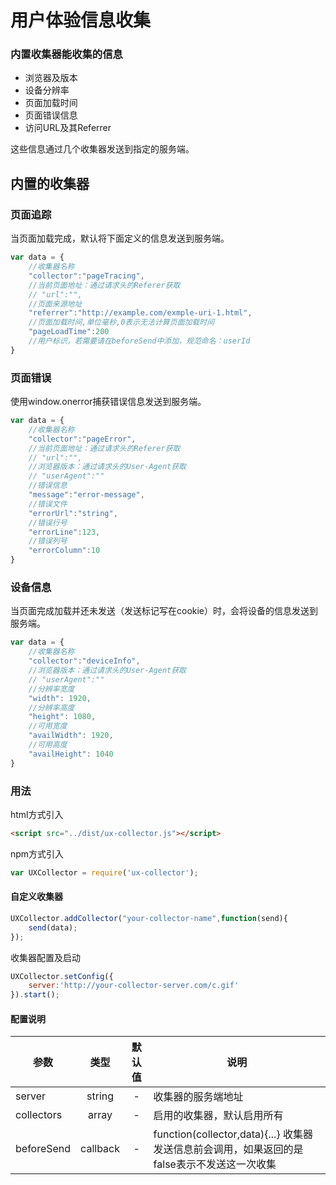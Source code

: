 # 用户体验信息收集

### 内置收集器能收集的信息
* 浏览器及版本
* 设备分辨率
* 页面加载时间
* 页面错误信息
* 访问URL及其Referrer

这些信息通过几个收集器发送到指定的服务端。

## 内置的收集器

### 页面追踪
当页面加载完成，默认将下面定义的信息发送到服务端。

```javascript
var data = {
    //收集器名称
    "collector":"pageTracing",
    //当前页面地址：通过请求头的Referer获取
    // "url":"",
    //页面来源地址
    "referrer":"http://example.com/exmple-uri-1.html",
    //页面加载时间,单位毫秒,0表示无法计算页面加载时间
    "pageLoadTime":200
    //用户标识，若需要请在beforeSend中添加，规范命名：userId
}
```

### 页面错误
使用window.onerror捕获错误信息发送到服务端。

```javascript
var data = {
    //收集器名称
    "collector":"pageError",
    //当前页面地址：通过请求头的Referer获取
    // "url":"",
    //浏览器版本：通过请求头的User-Agent获取
    // "userAgent":""
    //错误信息
    "message":"error-message",
    //错误文件
    "errorUrl":"string",
    //错误行号
    "errorLine":123,
    //错误列号
    "errorColumn":10
}
```

### 设备信息
当页面完成加载并还未发送（发送标记写在cookie）时，会将设备的信息发送到服务端。

```javascript
var data = {
    //收集器名称
    "collector":"deviceInfo",
    //浏览器版本：通过请求头的User-Agent获取
    // "userAgent":""
    //分辨率宽度
    "width": 1920,
    //分辨率高度
    "height": 1080,
    //可用宽度
    "availWidth": 1920,
    //可用高度
    "availHeight": 1040
}
```

### 用法

html方式引入
```html
<script src="../dist/ux-collector.js"></script>
```

npm方式引入
```javascript
var UXCollector = require('ux-collector');
```
#### 自定义收集器

```javascript
UXCollector.addCollector("your-collector-name",function(send){
    send(data);
});
```

收集器配置及启动
```javascript
UXCollector.setConfig({
    server:'http://your-collector-server.com/c.gif'
}).start();
```

#### 配置说明
| 参数 | 类型 | 默认值 | 说明 |
| ---- |:----:|:------:| ---- |
| server | string | - | 收集器的服务端地址 |
| collectors | array | - | 启用的收集器，默认启用所有 |
| beforeSend | callback | - | function(collector,data){...} 收集器发送信息前会调用，如果返回的是false表示不发送这一次收集 |
